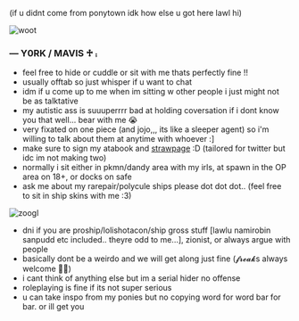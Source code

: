 (if u didnt come from ponytown idk how else u got here lawl hi)

![woot](https://media1.tenor.com/m/Ig2RM4zD0uAAAAAC/one-piece-op.gif)
### — Y0RK / MAVIS ♱ ⨾
- feel free to hide or cuddle or sit with me thats perfectly fine !!
- usually offtab so just whisper if u want to chat
- idm if u come up to me when im sitting w other people i just might not be as talktative
- my autistic ass is suuuperrrr bad at holding coversation if i dont know you that well... bear with me 😭
- very fixated on one piece (and jojo,,, its like a sleeper agent) so i'm willing to talk about them at anytime with whoever :]
- make sure to sign my atabook and [strawpage](https://shirapudd.straw.page ) :D (tailored for twitter but idc im not making two)
- normally i sit either in pkmn/dandy area with my irls, at spawn in the OP area on 18+, or docks on safe
- ask me about my rarepair/polycule ships please dot dot dot.. (feel free to sit in ship skins with me :3)
  
![zoogl](https://media1.tenor.com/m/AXftSQneL_4AAAAC/one-piece-egghead-op.gif)
- dni if you are proship/lolishotacon/ship gross stuff [lawlu namirobin sanpudd etc included.. theyre odd to me...], zionist, or always argue with people
- basically dont be a weirdo and we will get along just fine (𝓯𝓻𝓮𝓪𝓴s always welcome 👅👅)
- i cant think of anything else but im a serial hider no offense
- roleplaying is fine if its not super serious
- u can take inspo from my ponies but no copying word for word bar for bar. or ill get you
